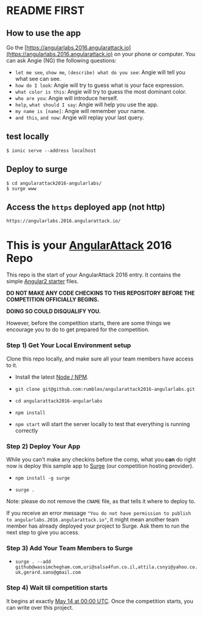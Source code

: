 # README FIRST

## How to use the app

Go the [https://angularlabs.2016.angularattack.io](https://angularlabs.2016.angularattack.io) on your phone or computer. You can ask Angie (NG) the following questions:

- `let me see`, `show me`, `(describe) what do you see`: Angie will tell you what see can see.
- `how do I look`: Angie will try to guess what is your face expression.
- `what color is this`: Angie will try to guess the most dominant color.
- `who are you`: Angie will introduce herself.
- `help`, `what should I say`: Angie will help you use the app.
- `my name is [name]`: Angie will remember your name.
- `and this`, `and now`: Angie will replay your last query.


## test locally

```
$ ionic serve --address localhost
```

## Deploy to surge

```
$ cd angularattack2016-angularlabs/
$ surge www
```

## Access the `https` deployed app (not http)

```
https://angularlabs.2016.angularattack.io/
```

# This is your [AngularAttack](https://www.angularattack.com) 2016 Repo

This repo is the start of your AngularAttack 2016 entry. It contains the simple [Angular2 starter](https://angular.io/docs/ts/latest/quickstart.html) files.

**DO NOT MAKE ANY CODE CHECKINS TO THIS REPOSITORY BEFORE THE COMPETITION OFFICIALLY BEGINS.**

**DOING SO COULD DISQUALIFY YOU.**


However, before the competition starts, there are some things we encourage you to do to get prepared for the competition.


### Step 1) Get Your Local Environment setup

Clone this repo locally, and make sure all your team members have access to it.

* Install the latest [Node / NPM](https://nodejs.org).

* `git clone git@github.com:rumblex/angularattack2016-angularlabs.git`

* `cd angularattack2016-angularlabs`

* `npm install`

* `npm start` will start the server locally to test that everything is running correctly


### Step 2) Deploy Your App

While you can't make any checkins before the comp, what you **can** do right now is deploy this sample app to [Surge](https://surge.sh) (our competition hosting provider).

* `npm install -g surge`

* `surge .`

Note: please do not remove the `CNAME` file, as that tells it where to deploy to.

If you receive an error message `"You do not have permission to publish to angularlabs.2016.angularattack.io"`, it might mean another team member has already deployed your project to Surge. Ask them to run the next step to give you access.

### Step 3) Add Your Team Members to Surge

* `surge . --add github@wassimchegham.com,uri@salsa4fun.co.il,attila.csnyi@yahoo.co.uk,gerard.sans@gmail.com`


### Step 4) Wait til competition starts

It begins at exactly [May 14 at 00:00 UTC](https://www.wolframalpha.com/input/?i=May+14,+2016+0:00+UTC). Once the competition starts,   you can write over this project.

